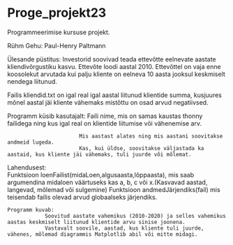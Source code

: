 # Proge_projekt23

Programmeerimise kursuse projekt.

Rühm Gehu: Paul-Henry Paltmann

Ülesande püstitus: Investorid soovivad teada ettevõtte eelnevate aastate kliendivõrgustiku kasvu. 
Ettevõte loodi aastal 2010. Ettevõttel on vaja enne koosolekut arvutada kui palju kliente on eelneva 10 aasta jooksul keskmiselt nendega liitunud. 


Failis kliendid.txt on igal real igal aastal liitunud klientide summa, kusjuures mõnel aastal jäi kliente vähemaks mistõttu on osad arvud negatiivsed.


Programm küsib kasutajalt: 
                           Faili nime, mis on samas kaustas thonny failidega ning kus igal real on klientide liitumise või vähenemise arv.
                            
                           Mis aastast alates ning mis aastani soovitakse andmeid lugeda.
                           Kas, kui üldse, soovitakse väljastada ka aastaid, kus kliente jäi vähemaks, tuli juurde või mõlemat.  

Lahendusest:               
			   Funktsioon loenFailist(midaLoen,algusaasta,lõppaasta), mis saab argumendina midaloen väärtuseks kas a, b, c või x.(Kasvavad aastad, langevad, mõlemad või sulgemine)
                           Funktsioon andmedJärjendiks(fail) mis teisendab failis olevad arvud globaalseks järjendiks.
                          


	Programm kuvab:  
                Soovitud aastate vahemikus (2010-2020) ja selles vahemikus aastas keskmiselt liitunud klientide arvu sinise joonena.
                Vastavalt soovile, aastad, kus kliente tuli juurde, vähenes, mõlemad diagrammis Matplotlib abil või mitte midagi.


